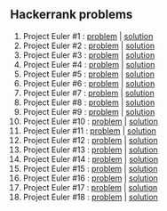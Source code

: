 ## Hackerrank problems

1. Project Euler #1 : [problem](https://www.hackerrank.com/contests/projecteuler/challenges/euler001/problem) | [solution](project_euler/001.cpp)
2. Project Euler #2 : [problem](https://www.hackerrank.com/contests/projecteuler/challenges/euler002/problem) | [solution](project_euler/002.cpp)
3. Project Euler #3 : [problem](https://www.hackerrank.com/contests/projecteuler/challenges/euler003/problem) | [solution](project_euler/003.cpp)
4. Project Euler #4 : [problem](https://www.hackerrank.com/contests/projecteuler/challenges/euler004/problem) | [solution](project_euler/004.cpp)
5. Project Euler #5 : [problem](https://www.hackerrank.com/contests/projecteuler/challenges/euler005/problem) | [solution](project_euler/005.cpp)
6. Project Euler #6 : [problem](https://www.hackerrank.com/contests/projecteuler/challenges/euler006/problem) | [solution](project_euler/006.cpp)
7. Project Euler #7 : [problem](https://www.hackerrank.com/contests/projecteuler/challenges/euler007/problem) | [solution](project_euler/007.cpp)
8. Project Euler #8 : [problem](https://www.hackerrank.com/contests/projecteuler/challenges/euler008/problem) | [solution](project_euler/008.cpp)
9. Project Euler #9 : [problem](https://www.hackerrank.com/contests/projecteuler/challenges/euler009/problem) | [solution](project_euler/009.cpp)
10. Project Euler #10 : [problem](https://www.hackerrank.com/contests/projecteuler/challenges/euler010/problem) | [solution](project_euler/010.cpp)
11. Project Euler #11 : [problem](https://www.hackerrank.com/contests/projecteuler/challenges/euler011/problem) | [solution](project_euler/011.cpp)
12. Project Euler #12 : [problem](https://www.hackerrank.com/contests/projecteuler/challenges/euler012/problem) | [solution](project_euler/012.cpp)
13. Project Euler #13 : [problem](https://www.hackerrank.com/contests/projecteuler/challenges/euler013/problem) | [solution](project_euler/013.cpp)
14. Project Euler #14 : [problem](https://www.hackerrank.com/contests/projecteuler/challenges/euler014/problem) | [solution](project_euler/014.cpp)
15. Project Euler #15 : [problem](https://www.hackerrank.com/contests/projecteuler/challenges/euler015/problem) | [solution](project_euler/015.cpp)
16. Project Euler #16 : [problem](https://www.hackerrank.com/contests/projecteuler/challenges/euler016/problem) | [solution](project_euler/016.cpp)
17. Project Euler #17 : [problem](https://www.hackerrank.com/contests/projecteuler/challenges/euler017/problem) | [solution](project_euler/017.cpp)
18. Project Euler #18 : [problem](https://www.hackerrank.com/contests/projecteuler/challenges/euler018/problem) | [solution](project_euler/018.cpp)
